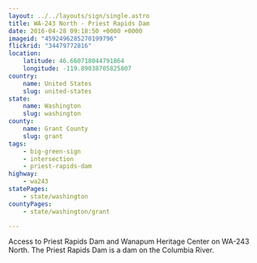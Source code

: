 ```yaml
---
layout: ../../layouts/sign/single.astro
title: WA-243 North - Priest Rapids Dam
date: 2016-04-28 09:18:50 +0000 +0000
imageid: "4592496285270199796"
flickrid: "34479772816"
location:
    latitude: 46.660718044791864
    longitude: -119.89038705825807
country:
    name: United States
    slug: united-states
state:
    name: Washington
    slug: washington
county:
    name: Grant County
    slug: grant
tags:
    - big-green-sign
    - intersection
    - priest-rapids-dam
highway:
    - wa243
statePages:
    - state/washington
countyPages:
    - state/washington/grant

---
```

Access to Priest Rapids Dam and Wanapum Heritage Center on WA-243 North.  The Priest Rapids Dam is a dam on the Columbia River.